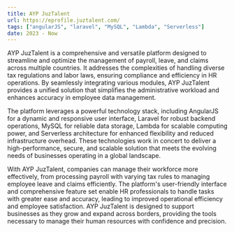```yaml
---
title: AYP JuzTalent
url: https://eprofile.juztalent.com/
tags: ["angularJS", "laravel", "MySQL", "Lambda", "Serverless"]
date: 2023 - Now
---
```


AYP JuzTalent is a comprehensive and versatile platform designed to streamline and optimize the management of payroll, leave, and claims across multiple countries. It addresses the complexities of handling diverse tax regulations and labor laws, ensuring compliance and efficiency in HR operations. By seamlessly integrating various modules, AYP JuzTalent provides a unified solution that simplifies the administrative workload and enhances accuracy in employee data management.

The platform leverages a powerful technology stack, including AngularJS for a dynamic and responsive user interface, Laravel for robust backend operations, MySQL for reliable data storage, Lambda for scalable computing power, and Serverless architecture for enhanced flexibility and reduced infrastructure overhead. These technologies work in concert to deliver a high-performance, secure, and scalable solution that meets the evolving needs of businesses operating in a global landscape.

With AYP JuzTalent, companies can manage their workforce more effectively, from processing payroll with varying tax rules to managing employee leave and claims efficiently. The platform's user-friendly interface and comprehensive feature set enable HR professionals to handle tasks with greater ease and accuracy, leading to improved operational efficiency and employee satisfaction. AYP JuzTalent is designed to support businesses as they grow and expand across borders, providing the tools necessary to manage their human resources with confidence and precision.